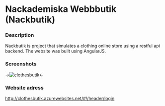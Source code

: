 # Nackademiska Webbbutik (Nackbutik)
### Description

Nackbutik is project that simulates a clothing online store using a restful api backend. The website was built using AngularJS.
  
### Screenshots
->![clothesbutik](https://cloud.githubusercontent.com/assets/22818732/25895394/f4142a20-357f-11e7-9432-f599002dc888.jpg)<-

### Website adress

http://clothesbutik.azurewebsites.net/#!/header/login

